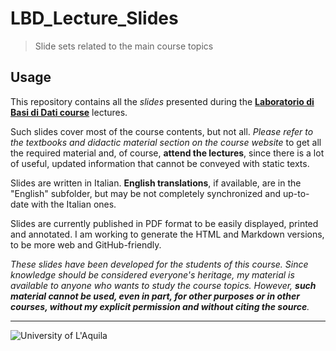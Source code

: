 # LBD_Lecture_Slides

>  Slide sets related to the main course topics

## Usage

This repository contains all the *slides* presented during the [**Laboratorio di Basi di Dati course**](https://laboratoriobasididati-univaq.github.io) lectures.

Such slides cover most of the course contents, but not all. *Please refer to the textbooks and didactic material section on the course website* to get all the required material and, of course, **attend the lectures**, since there is a lot of useful, updated information that cannot be conveyed with static texts.

Slides are written in Italian. **English translations**, if available, are in the "English" subfolder, but may be not completely synchronized and up-to-date with the Italian ones.

Slides are currently published in PDF format to be easily displayed, printed and annotated. I am working to generate the HTML and Markdown versions, to be more web and GitHub-friendly.

*These slides have been developed for the students of this course. 
Since knowledge should be considered everyone's heritage, my material is available to anyone who wants to study the course topics. However, **such material cannot be used, even in part, for other purposes or in other courses, without my explicit permission and without citing the source**.*

---

![University of L'Aquila](https://www.disim.univaq.it/skins/aqua/img/logo2021-2.png)
